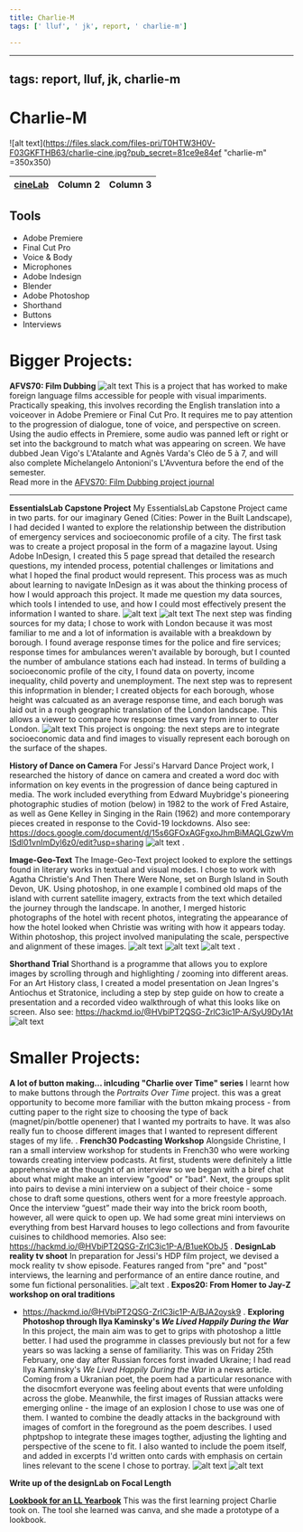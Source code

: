 ```yaml
---
title: Charlie-M
tags: [' lluf', ' jk', report, ' charlie-m']

---
```


---
tags: report, lluf, jk, charlie-m
---

# Charlie-M
![alt text](https://files.slack.com/files-pri/T0HTW3H0V-F03GKFTHB63/charlie-cine.jpg?pub_secret=81ce9e84ef "charlie-m" =350x350)



| [cineLab](/6t8nQNOJRnG4kaNfJ9hXDA) | Column 2 | Column 3 |
| -------- | -------- | -------- |


## Tools
* Adobe Premiere
* Final Cut Pro
* Voice & Body
* Microphones
* Adobe Indesign
* Blender
* Adobe Photoshop
* Shorthand
* Buttons
* Interviews

# Bigger Projects:
**AFVS70: Film Dubbing** 
![alt text](https://files.slack.com/files-pri/T0HTW3H0V-F03BL4SJ2PM/cle__o_de_5_a___7.jpeg?pub_secret=f6c6edd2fb)
This is a project that has worked to make foreign language films accessible for people with visual impariments. Practically speaking, this involves recording the English translation into a voiceover in Adobe Premiere or Final Cut Pro. It requires me to pay attention to the progression of dialogue, tone of voice, and perspective on screen. Using the audio effects in Premiere, some audio was panned left or right or set into the background to match what was appearing on screen. We have dubbed Jean Vigo's L'Atalante and Agnès Varda's Cléo de 5 à 7, and will also complete Michelangelo Antonioni's L'Avventura before the end of the semester.  
Read more in the [AFVS70: Film Dubbing project journal](https://hackmd.io/@HVbiPT2QSG-ZrlC3ic1P-A/HJbLmAPZ9) 

 ----

**EssentialsLab Capstone Project**
My EssentialsLab Capstone Project came in two parts. for our imaginary Gened (Cities: Power in the Built Landscape), I had decided I wanted to explore the relationship between the distribution of emergency services and socioeconomic profile of a city. The first task was to create a project proposal in the form of a magazine layout. Using Adobe InDesign, I created this 5 page spread that detailed the research questions, my intended process, potential challenges or limitations and what I hoped the final product would represent.
This process was as much about learning to navigate InDesign as it was about the thinking process of how I would approach this project. It made me question my data sources, which tools I intended to use, and how I could most effectively present the information I wanted to share.
![alt text](https://files.slack.com/files-pri/T0HTW3H0V-F036XV3V7QR/screenshot_2022-03-10_at_4.17.33_pm.png?pub_secret=6516bb9ceb)
![alt text](https://files.slack.com/files-pri/T0HTW3H0V-F036CUP44P4/poposal_page_1.png?pub_secret=eb6a860bfe)
The next step was finding sources for my data; I chose to work with London because it was most familiar to me and a lot of information is available with a breakdown by borough. I found average response times for the police and fire services; response times for ambulances weren't available by borough, but I counted the number of ambulance stations each had instead. In terms of building a socioeconomic profile of the city, I found data on poverty, income inequality, child poverty and unemployment.
The next step was to represent this infoprmation in blender; I created objects for each borough, whose height was calcuated as an average response time, and each borugh was laid out in a rough geographic translation of the London landscape. This allows a viewer to compare how response times vary from inner to outer London.
![alt text](https://files.slack.com/files-pri/T0HTW3H0V-F039Z3J77ED/image_from_ios.jpg?pub_secret=9fa618a06a)
This project is ongoing: the next steps are to integrate socioeconomic data and find images to visually represent each borough on the surface of the shapes.


**History of Dance on Camera**
For Jessi's Harvard Dance Project work, I researched the history of dance on camera and created a word doc with information on key events in the progression of dance being captured in media. The work included everything from Edward Muybridge's pioneering photographic studies of motion (below) in 1982 to the work of Fred Astaire, as well as Gene Kelley in Singing in the Rain (1962) and more contemporary pieces created in response to the Covid-19 lockdowns.
Also see: https://docs.google.com/document/d/15s6GFOxAGFgxoJhmBiMAQLGzwVmISdl01vnImDyl6z0/edit?usp=sharing
![alt text](https://files.slack.com/files-pri/T0HTW3H0V-F0366G0HQLR/screen_shot_2022-03-05_at_10.10.21_pm.png?pub_secret=beaee76888)
.


**Image-Geo-Text**
The Image-Geo-Text project looked to explore the settings found in literary works in textual and visual modes. I chose to work with Agatha Christie's And Then There Were None, set on Burgh Island in South Devon, UK. Using photoshop, in one example I combined old maps of the island with current satellite imagery, extracts from the text which detailed the journey through the landscape.  In another, I merged historic photographs of the hotel with recent photos, integrating the appearance of how the hotel looked when Christie was writing with how it appears today. Within photoshop, this project involved manipulating the scale, perspective and alignment of these images.
![alt text](https://files.slack.com/files-pri/T0HTW3H0V-F032E3UCMAA/an_island_was_a_world_of_its_own.png?pub_secret=defdf2b655)
![alt text](https://files.slack.com/files-pri/T0HTW3H0V-F031YEE37LP/screenshot_2022-02-09_at_12.47.28_pm.png?pub_secret=39318be751)
![alt text](https://files.slack.com/files-pri/T0HTW3H0V-F0326CNAWP8/screenshot_2022-02-09_at_12.47.13_pm.png?pub_secret=aacbe3fa09)
.

**Shorthand Trial** 
Shorthand is a programme that allows you to explore images by scrolling through and highlighting / zooming into different areas. For an Art History class, I created a model presentation on Jean Ingres's Antiochus et Stratonice, including a step by step guide on how to create a presentation and a recorded video walkthrough of what this looks like on screen.
Also see: https://hackmd.io/@HVbiPT2QSG-ZrlC3ic1P-A/SyU9Dy1At 
![alt text](https://files.slack.com/files-pri/T0HTW3H0V-F030PULER0R/screenshot_2022-01-26_at_1.16.54_pm.png?pub_secret=21ffbe14eb)


# Smaller Projects:
**A lot of button making... inlcuding "Charlie over Time" series**
I learnt how to make buttons through the *Portraits Over Time* project. this was a great opportunity to become more familiar with the button mkaing process - from cutting paper to the right size to choosing the type of back (magnet/pin/bottle openener) that I wanted my portraits to have. It was also really fun to choose different images that I wanted to represent different stages of my life.
.
**French30 Podcasting Workshop**
Alongside Christine, I ran a small interview workshop for students in French30 who were working towards creating interview podcasts. At first, students were definitely a little apprehensive at the thought of an interview so we began with a biref chat about what might make an interview "good" or "bad". Next, the groups split into pairs to devise a mini interview on a subject of their choice - some chose to draft some questions, others went for a more freestyle approach. Once the interview “guest” made their way into the brick room booth, however, all were quick to open up. We had some great mini interviews on everything from best Harvard houses to lego collections and from favourite cuisines to childhood memories.
Also see:  https://hackmd.io/@HVbiPT2QSG-ZrlC3ic1P-A/B1ueKObJ5
.
**DesignLab reality tv shoot**
In preparation for Jessi's HDP film project, we devised a mock reality tv show episode. Features ranged from "pre" and "post" interviews, the learning and performance of an entire dance routine, and some fun fictional personalities.
![alt text](https://files.slack.com/files-pri/T0HTW3H0V-F033BN2NE07/vogue-02_540.gif?pub_secret=0d2dbb9a8b)
.
**Expos20: From Homer to Jay-Z workshop on oral traditions**
  
  * https://hackmd.io/@HVbiPT2QSG-ZrlC3ic1P-A/BJA2oysk9
    .
**Exploring Photoshop through Ilya Kaminsky's *We Lived Happily During the War***
In this project, the main aim was to get to grips with photoshop a little better. I had used the programme in classes previously but not for a few years so was lacking a sense of familiarity.
This was on Friday 25th February, one day after Russian forces forst invaded Ukraine; I had read Ilya Kaminsky's *We Lived Happily During the War* in a news article. Coming from a Ukranian poet, the poem had a particular resonance with the disocmfort everyone was feeling about events that were unfolding across the globe. Meanwhile, the first images of Russian attacks were emerging online - the image of an explosion I chose to use was one of them.
I wanted to combine the deadly attacks in the background with images of comfort in the foreground as the poem describes. I used phptpshop to integrate these images togther, adjusting the lighting and perspective of the scene to fit. I also wanted to include the poem itself, and added in excerpts I'd written onto cards with emphasis on certain lines relevant to the scene I chose to portray.
![alt text](https://files.slack.com/files-pri/T0HTW3H0V-F03CA0R0LJU/_around_my_bed_america_was_falling_.png?pub_secret=4a7f8bf465)
 ![alt text](https://files.slack.com/files-pri/T0HTW3H0V-F03BNJ9TPRS/_i_took_a_chair_outside_and_watched_the_sun_.png?pub_secret=84bb65f784)
 
 **Write up of the designLab on Focal Length**
 
 [**Lookbook for an LL Yearbook**](https://www.canva.com/design/DAEwlBUmwp8/ajMqjkZXgXfPCug_ej2lFg/view?utm_content=DAEwlBUmwp8&utm_campaign=designshare&utm_medium=link&utm_source=publishsharelink)
 This was the first learning project Charlie took on. The tool she learned was canva, and she made a prototype of a lookbook.